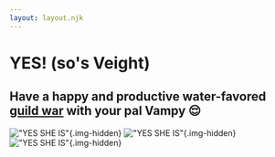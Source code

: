 ```yaml
---
layout: layout.njk
---
```


# YES! (so's Veight)

## Have a happy and productive water-favored [guild war](https://isthegrindover.com) with your pal Vampy 😌

!["YES SHE IS"](./images/vampy.png 'YES SHE IS'){.img-hidden}
!["YES SHE IS"](./images/vampygayonion.png 'YES SHE IS'){.img-hidden}
!["YES SHE IS"](./images/vampygif.gif 'YES SHE IS'){.img-hidden}
